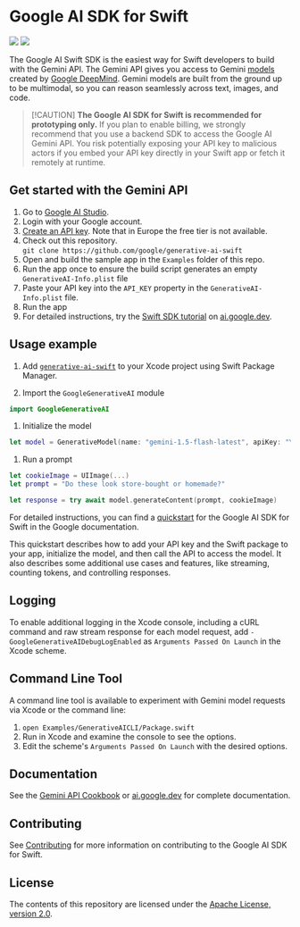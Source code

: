# Google AI SDK for Swift

[![](https://img.shields.io/endpoint?url=https%3A%2F%2Fswiftpackageindex.com%2Fapi%2Fpackages%2Fgoogle-gemini%2Fgenerative-ai-swift%2Fbadge%3Ftype%3Dswift-versions)](https://swiftpackageindex.com/google-gemini/generative-ai-swift)
[![](https://img.shields.io/endpoint?url=https%3A%2F%2Fswiftpackageindex.com%2Fapi%2Fpackages%2Fgoogle-gemini%2Fgenerative-ai-swift%2Fbadge%3Ftype%3Dplatforms)](https://swiftpackageindex.com/google-gemini/generative-ai-swift)

The Google AI Swift SDK is the easiest way for Swift developers to build with the Gemini API. The
Gemini API gives you access to Gemini [models](https://ai.google.dev/models/gemini) created by
[Google DeepMind](https://deepmind.google/technologies/gemini/#introduction). Gemini models are
built from the ground up to be multimodal, so you can reason seamlessly across text, images, and
code.

> [!CAUTION] **The Google AI SDK for Swift is recommended for prototyping only.** If you plan to
> enable billing, we strongly recommend that you use a backend SDK to access the Google AI Gemini
> API. You risk potentially exposing your API key to malicious actors if you embed your API key
> directly in your Swift app or fetch it remotely at runtime.

## Get started with the Gemini API

1. Go to [Google AI Studio](https://aistudio.google.com/).
2. Login with your Google account.
3. [Create an API key](https://aistudio.google.com/app/apikey). Note that in Europe the free tier is
   not available.
4. Check out this repository. \
   `git clone https://github.com/google/generative-ai-swift`
5. Open and build the sample app in the `Examples` folder of this repo.
6. Run the app once to ensure the build script generates an empty `GenerativeAI-Info.plist` file
7. Paste your API key into the `API_KEY` property in the `GenerativeAI-Info.plist` file.
8. Run the app
9. For detailed instructions, try the
   [Swift SDK tutorial](https://ai.google.dev/tutorials/swift_quickstart) on
   [ai.google.dev](https://ai.google.dev).

## Usage example

1. Add [`generative-ai-swift`](https://github.com/google/generative-ai-swift) to your Xcode project
   using Swift Package Manager.

2. Import the `GoogleGenerativeAI` module

```swift
import GoogleGenerativeAI
```

1. Initialize the model

```swift
let model = GenerativeModel(name: "gemini-1.5-flash-latest", apiKey: "YOUR_API_KEY")
```

1. Run a prompt

```swift
let cookieImage = UIImage(...)
let prompt = "Do these look store-bought or homemade?"

let response = try await model.generateContent(prompt, cookieImage)
```

For detailed instructions, you can find a
[quickstart](https://ai.google.dev/tutorials/swift_quickstart) for the Google AI SDK for Swift in
the Google documentation.

This quickstart describes how to add your API key and the Swift package to your app, initialize the
model, and then call the API to access the model. It also describes some additional use cases and
features, like streaming, counting tokens, and controlling responses.

## Logging

To enable additional logging in the Xcode console, including a cURL command and raw stream response
for each model request, add `-GoogleGenerativeAIDebugLogEnabled` as `Arguments Passed On Launch` in
the Xcode scheme.

## Command Line Tool

A command line tool is available to experiment with Gemini model requests via Xcode or the command
line:

1. `open Examples/GenerativeAICLI/Package.swift`
1. Run in Xcode and examine the console to see the options.
1. Edit the scheme's `Arguments Passed On Launch` with the desired options.

## Documentation

See the [Gemini API Cookbook](https://github.com/google-gemini/gemini-api-cookbook/) or
[ai.google.dev](https://ai.google.dev) for complete documentation.

## Contributing

See [Contributing](https://github.com/google/generative-ai-swift/blob/main/docs/CONTRIBUTING.md) for
more information on contributing to the Google AI SDK for Swift.

## License

The contents of this repository are licensed under the
[Apache License, version 2.0](http://www.apache.org/licenses/LICENSE-2.0).
